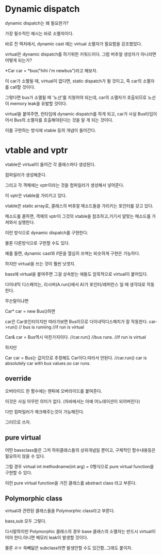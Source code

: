 # Dynamic dispatch

dynamic dispatch는 왜 필요한가?

가장 필수적인 예시는 바로 소멸자이다.

바로 전 렉처에서, dynamic cast 에는 virtual 소멸자가 필요함을 강조했었다.



virtual은 dynamic dispatch를 하기위한 키워드이다. 그럼 버추얼 생성자가 아니라면 어떻게 되는가?

*Car car = *bus("hihi i'm newbus")라고 해보자.

이 car가 소멸될 때, virtual이 없다면, static dispatch가 될 것이고, 즉 car의 소멸자를 call할 것이다.

그렇다면 bus가 소멸될 때 '노선'를 지웠어야 되는데, car의 소멸자가 호출되므로 노선이 memory leak을 유발할 것이다.

virtual을 붙여주면, 런타임에 dynamic dispatch를 하게 되고, car가 사실 Bus타입이어서 Bus의 소멸자를 호출해야된다는 것을 알 게 되는 것이다.

이를 구현하는 방식에 vtable 등의 개념이 들어간다.



# vtable and vptr

vtable은 virtual이 들어간 각 클래스마다 생성된다.

컴파일러가 생성해준다.

그리고 각 객체에는 vptr이라는 것을 컴파일러가 생성해서 넣어준다.

이 vptr은 vtable을 가리키고 있다.

vtable은 static array로, 클래스의 버츄얼 메소드들을 가리키는 포인터를 갖고 있다.

메소드를 콜하면, 객체의 vptr이 그것의 vtable을 참조하고,거기서 알맞는 메소드를 가져와서 실행한다.

이런 방식으로 dynamic dispatch를 구현한다.



물론 다른방식으로 구현할 수도 있다.

예를 들면, dynamic cast와 if문을 열심히 쓰며는 비슷하게 구현은 가능하다.

하지만 virtual을 쓰는 것이 훨씬 낫겟지.



bass에 virtual을 붙여주면 그걸 상속받는 애들도 암묵적으로 virtual이 붙어있다.



다이내믹 디스패치는, 리시버(A.run()에서 A)가 포인터/레퍼런스 일 때 생각대로 작동한다.

무슨말이냐면

Car* car = new Bus()하면

car은 Car포인터이지만 따라가보면 Bus이므로 다이내믹디스패치가 잘 작동한다. car->run() // bus is running //if run is virtual

Car& car = Bus역시 마찬가지이다. //car.run() //bus runs. //if run is virtual

하지만 

Car car = Bus는 값이므로 추정해도 Car이다.따라서 안된다. //car.run() car is absolutely car with bus values.so car runs.



## override

오버라이드 한 함수에는 맨뒤에 오버라이드를 붙여준다.

이것은 사실 아무런 의미가 없다. (자바에서는 아예 어노테이션이 되어버린다)

다만 컴파일러가 체크해주는것이 가능해진다.

그러므로 쓰자.



## pure virtual

어떤 bassclass들은 그저 하위클래스들의 상위개념일 뿐이고, 구체적인 함수내용등은 필요하지 않을 수 있다.

그럴 경우 virtual int methodname(int arg) = 0형식으로 pure virtual function을 구현할 수 있다.

이런 pure virtual function을 가진 클래스를 abstract class 라고 부른다.



## Polymorphic class

virtual과 관련된 클래스들을 Polymorphic class라고 부른다.

bass,sub 모두 그렇다.

다시말하지만 Polymorphic 클래스의 경우 base 클래스의 소멸자는 반드시 virtual이어야 한다.아니면 메모리 leak이 발생할 것이다.

물론 ㄹㅇ 쏙빼닮은 subclass라면 발생안할 수도 있긴함..그래도 붙이자.







